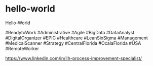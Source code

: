 # hello-world
Hello-World

#ReadytoWork 
#Administrative #Agile #BigData #DataAnalyst #DigitalOrganizer 
#EPIC #Healthcare #LeanSixSigma #Management #MedicalScanner 
#Strategy #CentralFlorida #OcalaFlorida #USA #RemoteWorker 

https://www.linkedin.com/in/llh-process-improvement-specialist/
